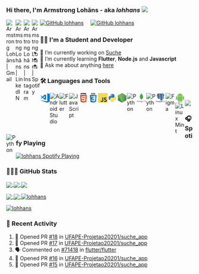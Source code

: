 ### Hi there, I'm Armstrong Lohãns - aka _lohhans_ <img src="https://media.giphy.com/media/hvRJCLFzcasrR4ia7z/giphy.gif" width="25px">
<a href="mailto:lohansdemelo1108@gmail.com">
  <img align="left" alt="Armstrong Lohãns | Gmail" width="25px" src="https://upload.wikimedia.org/wikipedia/commons/7/7e/Gmail_icon_%282020%29.svg" />
</a>
<a href="https://www.linkedin.com/in/lohhans/">
  <img align="left" alt="Armstrong Lohãns | LinkedIN" width="22px" src="https://raw.githubusercontent.com/peterthehan/peterthehan/master/assets/linkedin.svg" />
</a>
<a href="https://www.instagram.com/lohhans">
  <img align="left" alt="Armstrong Lohãns | Instagram" width="22px" src="https://upload.wikimedia.org/wikipedia/commons/9/96/Instagram.svg" />
</a>
<a href="https://open.spotify.com/user/12148950715">
  <img align="left" alt="Armstrong Lohãns | Spotify" width="22px" src="https://raw.githubusercontent.com/peterthehan/peterthehan/master/assets/spotify.svg" />
</a>

[![GitHub lohhans](https://img.shields.io/github/followers/lohhans?label=follow&style=social)](https://github.com/lohhans)
<sub>ㅤ</sub>
[![GitHub lohhans](https://komarev.com/ghpvc/?username=lohhans&label=Profile%20views&color=0eb45e&style=flat)](https://github.com/lohhans)

### 🧔🏻 I'm a Student and Developer

- 🔭 I’m currently working on [Suche](https://github.com/UFAPE-Projetao20201/)
- 🌱 I’m currently learning **Flutter**, **Node.js** and **Javascript**
- 💬 Ask me about anything [here][telegram]


### 🛠 Languages and Tools

<!-- Editors -->
[<img align="left" alt="Visual Studio Code" width="26px" src="https://raw.githubusercontent.com/github/explore/80688e429a7d4ef2fca1e82350fe8e3517d3494d/topics/visual-studio-code/visual-studio-code.png" />][vscode]
[<img align="left" alt="Android Studio" width="26px" src="https://uxwing.com/wp-content/themes/uxwing/download/10-brands-and-social-media/android-studio.svg" />][studio]

[<img align="left" alt="Flutter" width="26px" src="https://www.vectorlogo.zone/logos/flutterio/flutterio-icon.svg" />][flutter]
[<img align="left" alt="JavaScript" width="26px" src="https://www.vectorlogo.zone/logos/dartlang/dartlang-icon.svg" />][dart]

[<img align="left" alt="HTML5" width="26px" src="https://raw.githubusercontent.com/github/explore/80688e429a7d4ef2fca1e82350fe8e3517d3494d/topics/html/html.png" />][html]
[<img align="left" alt="CSS3" width="26px" src="https://raw.githubusercontent.com/github/explore/80688e429a7d4ef2fca1e82350fe8e3517d3494d/topics/css/css.png" />][css]
[<img align="left" alt="JavaScript" width="26px" src="https://raw.githubusercontent.com/github/explore/80688e429a7d4ef2fca1e82350fe8e3517d3494d/topics/javascript/javascript.png" />][js]

[<img align="left" alt="Python" width="26px" src="https://raw.githubusercontent.com/devicons/devicon/master/icons/python/python-original.svg" />][python]
[<img align="left" alt="Node.js" width="26px" src="https://raw.githubusercontent.com/github/explore/80688e429a7d4ef2fca1e82350fe8e3517d3494d/topics/nodejs/nodejs.png" />][node]


[<img align="left" alt="Python" width="26px" src="https://www.vectorlogo.zone/logos/firebase/firebase-icon.svg" />][firebase]
[<img align="left" alt="Python" width="26px" src="https://raw.githubusercontent.com/devicons/devicon/master/icons/mongodb/mongodb-original-wordmark.svg" />][mongodb]
[<img align="left" alt="Python" width="26px" src="https://www.vectorlogo.zone/logos/sqlite/sqlite-icon.svg" />][sqlite]
[<img align="left" alt="Python" width="26px" src="https://raw.githubusercontent.com/devicons/devicon/master/icons/postgresql/postgresql-original-wordmark.svg" />][postgresql]

[<img align="left" alt="Figma" width="26px" src="https://www.vectorlogo.zone/logos/figma/figma-icon.svg" />][figma]

[<img align="left" alt="Android" width="26px" src="https://raw.githubusercontent.com/github/explore/80688e429a7d4ef2fca1e82350fe8e3517d3494d/topics/android/android.png" />][android]
[<img align="left" alt="Linux Mint" width="26px" src="https://img.icons8.com/color/452/linux-mint.png" />][linux]
[<img align="left" alt="Python" width="26px" src="https://www.vectorlogo.zone/logos/git-scm/git-scm-icon.svg" />][git]

<!-- Vertical Spacer -->
<br>
<a href="https://github.com/lohhans/github-readme-stats">
  <img onclick="https://github.com/lohhans/" align="center" src="http://www.thejewelleryeditor.com/media/images_thumbnails/filer_public_thumbnails/old/16294/spacer.gif__1536x0_q75_crop-scale_subsampling-2_upscale-false.png" width="15" />
</a>

### 🎧 Spotify Playing

[<img src="https://spotify-now-playing-lohhans.vercel.app/api/spotify" alt="lohhans Spotify Playing" width="350" />](https://open.spotify.com/user/12148950715)


### 👨🏻‍💻 GitHub Stats

<!-- Stats / Spacer Horizontal / Wakatime -->

<!-- [x][ ][ ] -->
<a href="https://github.com/lohhans/github-readme-stats">
  <img align="center" src="https://github-readme-stats.vercel.app/api?username=lohhans&show_icons=true&count_private=true&theme=dark" width="400" />
</a>
<!-- [ ][x][ ] -->
<a href="https://github.com/lohhans/github-readme-stats">
  <img onclick="https://github.com/lohhans/" align="center" src="http://www.thejewelleryeditor.com/media/images_thumbnails/filer_public_thumbnails/old/16294/spacer.gif__1536x0_q75_crop-scale_subsampling-2_upscale-false.png" width="5" />
</a>
<!-- [ ][ ][x] -->
<a href="https://github.com/lohhans/github-readme-stats">
  <img align="center" src="https://github-readme-stats-lohhans.vercel.app/api/wakatime?username=lohhans&theme=dark&layout=compact" height="158" />
</a>


<!-- Vertical Spacer -->
<p></p>


<!-- Most Used Langs / Spacer / Wakatime -->
<!-- [x][ ][ ] -->
<a href="https://github.com/lohhans/github-readme-stats">
  <img align="center" src="https://github-readme-stats-lohhans.vercel.app/api/top-langs/?username=lohhans&layout=compact&hide=Tex,VHDL&theme=dark" height="158" />
</a>
<!-- [ ][x][ ] -->
<a href="https://github.com/lohhans/github-readme-stats">
  <img onclick="https://github.com/lohhans/" align="center" src="http://www.thejewelleryeditor.com/media/images_thumbnails/filer_public_thumbnails/old/16294/spacer.gif__1536x0_q75_crop-scale_subsampling-2_upscale-false.png" width="5" />
</a>
<!-- [][ ][x] -->
<a href="https://github.com/lohhans/github-readme-stats">
  <img align="center" src="https://github-readme-streak-stats.herokuapp.com/?user=lohhans&theme=dark" alt="lohhans" height="158"/>
</a>



<!-- Vertical Spacer -->
<p></p>


<!-- Trophies -->
<p align="left"> <a href="https://github.com/ryo-ma/github-profile-trophy"><img src="https://github-profile-trophy.vercel.app/?username=lohhans&theme=juicyfresh&row=1&no-bg=true&margin-w=10" width="760" alt="lohhans" /></a> </p>


### 📑 Recent Activity

<!--START_SECTION:activity-->
1. 💪 Opened PR [#18](https://github.com/UFAPE-Projetao20201/suche_app/pull/18) in [UFAPE-Projetao20201/suche_app](https://github.com/UFAPE-Projetao20201/suche_app)
2. 💪 Opened PR [#17](https://github.com/UFAPE-Projetao20201/suche_app/pull/17) in [UFAPE-Projetao20201/suche_app](https://github.com/UFAPE-Projetao20201/suche_app)
3. 🗣 Commented on [#71418](https://github.com/flutter/flutter/issues/71418) in [flutter/flutter](https://github.com/flutter/flutter)
4. 💪 Opened PR [#16](https://github.com/UFAPE-Projetao20201/suche_app/pull/16) in [UFAPE-Projetao20201/suche_app](https://github.com/UFAPE-Projetao20201/suche_app)
5. 💪 Opened PR [#15](https://github.com/UFAPE-Projetao20201/suche_app/pull/15) in [UFAPE-Projetao20201/suche_app](https://github.com/UFAPE-Projetao20201/suche_app)
<!--END_SECTION:activity-->

[gmail]: mailto:lohansdemelo1108@gmail.com
[instagram]: https://instagram.com/lohhans
[linkedin]: https://linkedin.com/in/lohhans
[telegram]: http://t.me/lohhans
  
  
[vscode]: https://code.visualstudio.com/
[html]: https://www.w3.org/html/
[css]: https://www.w3schools.com/css/
[android]: https://developer.android.com
[flutter]: https://flutter.dev
[dart]: https://dart.dev/
[python]: https://www.python.org
[node]: https://nodejs.org
[js]: https://developer.mozilla.org/en-US/docs/Web/JavaScript
[figma]: https://www.figma.com/
[firebase]: https://firebase.google.com/
[mongodb]: https://www.mongodb.com/
[sqlite]: https://www.sqlite.org/
[postgresql]: https://www.postgresql.org
[linux]: https://linuxmint.com/
[git]: https://git-scm.com/
[studio]: https://developer.android.com/studio
